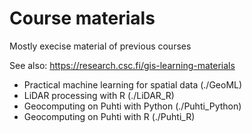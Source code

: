 # Course materials

Mostly execise material of previous courses

See also: https://research.csc.fi/gis-learning-materials

* Practical machine learning for spatial data (./GeoML)
* LiDAR processing with R (./LiDAR_R)
* Geocomputing on Puhti with Python (./Puhti_Python)
* Geocomputing on Puhti with R (./Puhti_R)




